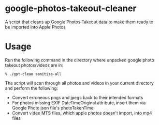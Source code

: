 # google-photos-takeout-cleaner
A script that cleans up Google Photos Takeout data to make them ready to be imported into Apple Photos

# Usage
Run the following command in the directory where unpacked google photo takeout photos/videos are in:

`% ./gpt-clean sanitize-all`

The script will scan through all photos and videos in your current directory and perform the following:
- Convert erroneous pngs and jpegs back to their intended formats
- For photos missing EXIF DateTimeOriginal attribute, insert them via Google Photo json file's photoTakenTime
- Convert video MTS files, which apple photos doesn't import, into mp4 files
